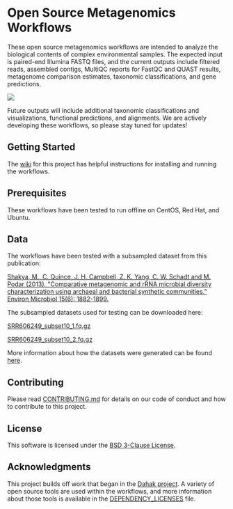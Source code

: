 
# Open Source Metagenomics Workflows

These open source metagenomics workflows are intended to analyze the biological contents of complex environmental samples. The expected input is paired-end Illumina FASTQ files, and the current outputs include filtered reads, assembled contigs, MultiQC reports for FastQC and QUAST results, metagenome comparison estimates, taxonomic classifications, and gene predictions. 

![](https://github.com/signaturescience/metagenomics/blob/master/documentation/figures/Overview_Flowchart.png)

Future outputs will include additional taxonomic classifications and visualizations, functional predictions, and alignments. We are actively developing these workflows, so please stay tuned for updates!

## Getting Started

The [wiki](https://github.com/signaturescience/metagenomics/wiki) for this project has helpful instructions for installing and running the workflows.

## Prerequisites

These workflows have been tested to run offline on CentOS, Red Hat, and Ubuntu.

## Data 

The workflows have been tested with a subsampled dataset from this publication:

[Shakya, M., C. Quince, J. H. Campbell, Z. K. Yang, C. W. Schadt and M. Podar (2013). "Comparative metagenomic and rRNA microbial diversity characterization using archaeal and bacterial synthetic communities." Environ Microbiol 15(6): 1882-1899.](https://www.ncbi.nlm.nih.gov/pmc/articles/PMC3665634/)
 
The subsampled datasets used for testing can be downloaded here:

[SRR606249_subset10_1.fq.gz](https://osf.io/xwk7m/)

[SRR606249_subset10_2.fq.gz](https://osf.io/6dmh5/)

More information about how the datasets were generated can be found [here](https://github.com/signaturescience/metagenomics/tree/master/workflows/dataset_construction).
 
## Contributing

Please read [CONTRIBUTING.md](https://github.com/signaturescience/metagenomics/blob/master/CONTRIBUTING.md) for details on our code of conduct and how to contribute to this project.

## License

This software is licensed under the [BSD 3-Clause License](https://github.com/signaturescience/metagenomics/blob/master/LICENSE).

## Acknowledgments

This project builds off work that began in the [Dahak project](https://github.com/dahak-metagenomics/dahak). A variety of open source tools are used within the workflows, and more information about those tools is available in the [DEPENDENCY_LICENSES](https://github.com/signaturescience/metagenomics/blob/master/DEPENDENCY_LICENSES) file. 
